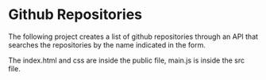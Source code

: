 # Github Repositories

The following project creates a list of github repositories through an API that searches the repositories by the name
indicated in the form.

The index.html and css are inside the public file, main.js is inside the src file.
